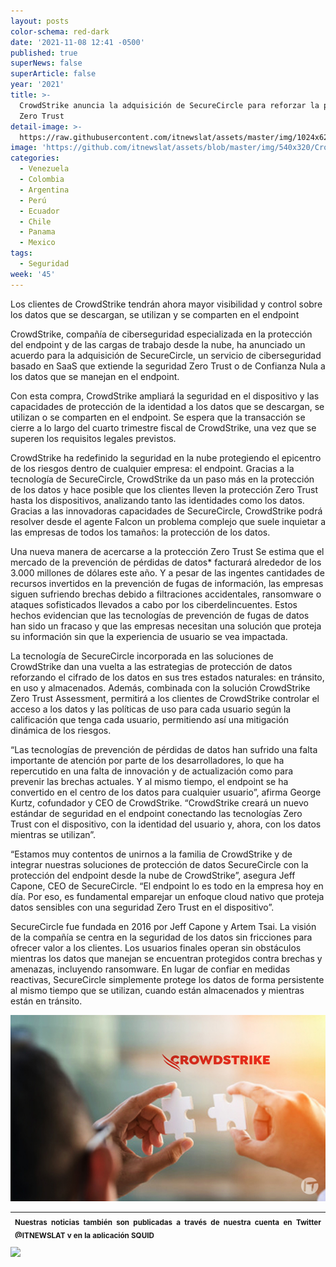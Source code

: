```yaml
---
layout: posts
color-schema: red-dark
date: '2021-11-08 12:41 -0500'
published: true
superNews: false
superArticle: false
year: '2021'
title: >-
  CrowdStrike anuncia la adquisición de SecureCircle para reforzar la protección
  Zero Trust
detail-image: >-
  https://raw.githubusercontent.com/itnewslat/assets/master/img/1024x620/CrowdStrike-g.jpg
image: 'https://github.com/itnewslat/assets/blob/master/img/540x320/CrowdStrike-p.jpg'
categories:
  - Venezuela
  - Colombia
  - Argentina
  - Perú
  - Ecuador
  - Chile
  - Panama
  - Mexico
tags:
  - Seguridad
week: '45'
---
```

Los clientes de CrowdStrike tendrán ahora mayor visibilidad y control sobre los datos que se descargan, se utilizan y se comparten en el endpoint

CrowdStrike, compañía de ciberseguridad especializada en la protección del endpoint y de las cargas de trabajo desde la nube, ha anunciado un acuerdo para la adquisición de SecureCircle, un servicio de ciberseguridad basado en SaaS que extiende la seguridad Zero Trust o de Confianza Nula a los datos que se manejan en el endpoint. 

Con esta compra, CrowdStrike ampliará la seguridad en el dispositivo y las capacidades de protección de la identidad a los datos que se descargan, se utilizan o se comparten en el endpoint. Se espera que la transacción se cierre a lo largo del cuarto trimestre fiscal de CrowdStrike, una vez que se superen los requisitos legales previstos.

CrowdStrike ha redefinido la seguridad en la nube protegiendo el epicentro de los riesgos dentro de cualquier empresa: el endpoint. Gracias a la tecnología de SecureCircle, CrowdStrike da un paso más en la protección de los datos y hace posible que los clientes lleven la protección Zero Trust hasta los dispositivos, analizando tanto las identidades como los datos. Gracias a las innovadoras capacidades de SecureCircle, CrowdStrike podrá resolver desde el agente Falcon un problema complejo que suele inquietar a las empresas de todos los tamaños: la protección de los datos.

Una nueva manera de acercarse a la protección Zero Trust
Se estima que el mercado de la prevención de pérdidas de datos* facturará alrededor de los 3.000 millones de dólares este año. Y a pesar de las ingentes cantidades de recursos invertidos en la prevención de fugas de información, las empresas siguen sufriendo brechas debido a filtraciones accidentales, ransomware o ataques sofisticados llevados a cabo por los ciberdelincuentes. Estos hechos evidencian que las tecnologías de prevención de fugas de datos han sido un fracaso y que las empresas necesitan una solución que proteja su información sin que la experiencia de usuario se vea impactada.

La tecnología de SecureCircle incorporada en las soluciones de CrowdStrike dan una vuelta a las estrategias de protección de datos reforzando el cifrado de los datos en sus tres estados naturales: en tránsito, en uso y almacenados. Además, combinada con la solución CrowdStrike Zero Trust Assessment, permitirá a los clientes de CrowdStrike controlar el acceso a los datos y las políticas de uso para cada usuario según la calificación que tenga cada usuario, permitiendo así una mitigación dinámica de los riesgos.

“Las tecnologías de prevención de pérdidas de datos han sufrido una falta importante de atención por parte de los desarrolladores, lo que ha repercutido en una falta de innovación y de actualización como para prevenir las brechas actuales. Y al mismo tiempo, el endpoint se ha convertido en el centro de los datos para cualquier usuario”, afirma George Kurtz, cofundador y CEO de CrowdStrike. “CrowdStrike creará un nuevo estándar de seguridad en el endpoint conectando las tecnologías Zero Trust con el dispositivo, con la identidad del usuario y, ahora, con los datos mientras se utilizan”.

“Estamos muy contentos de unirnos a la familia de CrowdStrike y de integrar nuestras soluciones de protección de datos SecureCircle con la protección del endpoint desde la nube de CrowdStrike”, asegura Jeff Capone, CEO de SecureCircle. “El endpoint lo es todo en la empresa hoy en día. Por eso, es fundamental emparejar un enfoque cloud nativo que proteja datos sensibles con una seguridad Zero Trust en el dispositivo”.

SecureCircle fue fundada en 2016 por Jeff Capone y Artem Tsai. La visión de la compañía se centra en la seguridad de los datos sin fricciones para ofrecer valor a los clientes. Los usuarios finales operan sin obstáculos mientras los datos que manejan se encuentran protegidos contra brechas y amenazas, incluyendo ransomware. En lugar de confiar en medidas reactivas, SecureCircle simplemente protege los datos de forma persistente al mismo tiempo que se utilizan, cuando están almacenados y mientras están en tránsito.

![](https://raw.githubusercontent.com/itnewslat/assets/master/img/540x320/CrowdStrike-p.jpg)

<table style="height: 42px;" width="569">
<tbody>
<tr>
<td style="text-align: justify;"><sub><strong>Nuestras noticias también son publicadas a través de nuestra cuenta en Twitter <a href="https://twitter.com/itnewslat?lang=es">@ITNEWSLAT</a> y en la aplicación <a href="https://squidapp.co/en/">SQUID</a></strong></sub></td>
</tr>
</tbody>
</table>

<img src="https://tracker.metricool.com/c3po.jpg?hash=56f88a41e39ab42c063cc51676587a04"/>
